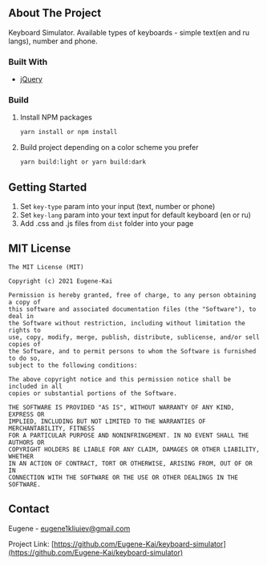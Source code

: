 <!-- ABOUT THE PROJECT -->

## About The Project

Keyboard Simulator. Available types of keyboards - simple text(en and ru langs), number and phone.

### Built With

- [jQuery](https://jquery.com/)

<!-- GETTING STARTED -->

### Build

1. Install NPM packages
   ```sh
   yarn install or npm install
   ```
2. Build project depending on a color scheme you prefer
   ```sh
   yarn build:light or yarn build:dark
   ```

## Getting Started

1. Set `key-type` param into your input (text, number or phone)
2. Set `key-lang` param into your text input for default keyboard (en or ru)
3. Add .css and .js files from `dist` folder into your page

<!-- LICENSE -->

## MIT License

```
The MIT License (MIT)

Copyright (c) 2021 Eugene-Kai

Permission is hereby granted, free of charge, to any person obtaining a copy of
this software and associated documentation files (the "Software"), to deal in
the Software without restriction, including without limitation the rights to
use, copy, modify, merge, publish, distribute, sublicense, and/or sell copies of
the Software, and to permit persons to whom the Software is furnished to do so,
subject to the following conditions:

The above copyright notice and this permission notice shall be included in all
copies or substantial portions of the Software.

THE SOFTWARE IS PROVIDED "AS IS", WITHOUT WARRANTY OF ANY KIND, EXPRESS OR
IMPLIED, INCLUDING BUT NOT LIMITED TO THE WARRANTIES OF MERCHANTABILITY, FITNESS
FOR A PARTICULAR PURPOSE AND NONINFRINGEMENT. IN NO EVENT SHALL THE AUTHORS OR
COPYRIGHT HOLDERS BE LIABLE FOR ANY CLAIM, DAMAGES OR OTHER LIABILITY, WHETHER
IN AN ACTION OF CONTRACT, TORT OR OTHERWISE, ARISING FROM, OUT OF OR IN
CONNECTION WITH THE SOFTWARE OR THE USE OR OTHER DEALINGS IN THE SOFTWARE.
```

<!-- CONTACT -->

## Contact

Eugene - eugene1kliuiev@gmail.com

Project Link: [https://github.com/Eugene-Kai/keyboard-simulator](https://github.com/Eugene-Kai/keyboard-simulator)
